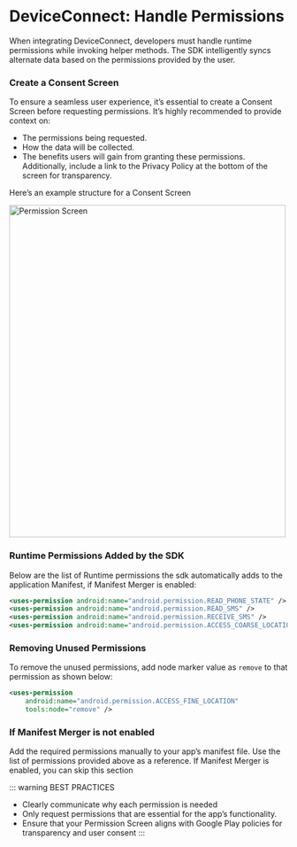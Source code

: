 # DeviceConnect: Handle Permissions

When integrating DeviceConnect, developers must handle runtime permissions while invoking helper methods. The SDK intelligently syncs alternate data based on the permissions provided by the user.

### Create a Consent Screen
To ensure a seamless user experience, it’s essential to create a Consent Screen before requesting permissions. It’s highly recommended to provide context on:
- The permissions being requested.
- How the data will be collected.
- The benefits users will gain from granting these permissions.
Additionally, include a link to the Privacy Policy at the bottom of the screen for transparency.

Here’s an example structure for a Consent Screen

<img src="/Permissions screen.jpg" alt="Permission Screen" style="width:500;height:600" />

### Runtime Permissions Added by the SDK
Below are the list of Runtime permissions the sdk automatically adds to the application Manifest, if Manifest Merger is enabled:
```xml
<uses-permission android:name="android.permission.READ_PHONE_STATE" />
<uses-permission android:name="android.permission.READ_SMS" />
<uses-permission android:name="android.permission.RECEIVE_SMS" />
<uses-permission android:name="android.permission.ACCESS_COARSE_LOCATION" />
```

### Removing Unused Permissions

To remove the unused permissions, add node marker value as `remove` to that permission as shown below:
```xml
<uses-permission
    android:name="android.permission.ACCESS_FINE_LOCATION"
    tools:node="remove" />
```

### If Manifest Merger is not enabled
Add the required permissions manually to your app’s manifest file. Use the list of permissions provided above as a reference. If Manifest Merger is enabled, you can skip this section

::: warning BEST PRACTICES
- Clearly communicate why each permission is needed
- Only request permissions that are essential for the app’s functionality.
- Ensure that your Permission Screen aligns with Google Play policies for transparency and user consent
:::